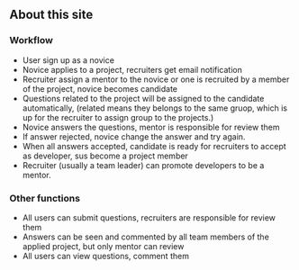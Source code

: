 ## About this site

### Workflow

* User sign up as a novice
* Novice applies to a project, recruiters get email notification
* Recruiter assign a mentor to the novice or one is recruited by a member of the project,
  novice becomes candidate
* Questions related to the project will be assigned to the candidate automatically, 
  (related means they belongs to the same gruop, which is up for the
  recruiter to assign group to the projects.)
* Novice answers the questions, mentor is responsible for review them
* If answer rejected, novice change the answer and try again.
* When all answers accepted, candidate is ready for recruiters to accept
  as developer, sus become a project member
* Recruiter (usually a team leader) can promote developers to be a mentor.

### Other functions
* All users can submit questions, recruiters are responsible for review
  them
* Answers can be seen and commented by all team members of the applied project, but
  only mentor can review
* All users can view questions, comment them
